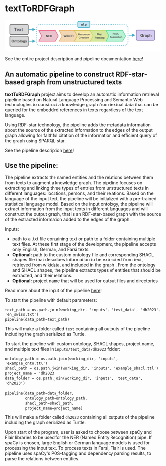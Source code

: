 # textToRDFGraph

![image](docs/assets/pipeline.png)

See the entire project description and pipeline documentation [here](https://sepidehalassi.github.io/textToRDFGraph/)!

## An automatic pipeline to construct RDF-star-based graph from unstructured texts
**textToRDFGraph** project aims to develop an automatic information retrieval pipeline based on Natural Language 
Processing and Semantic Web technologies to construct a knowledge graph from textual data that can be queried 
for the embedded references in texts regardless of the text language. 

Using RDF-star technology, the pipeline adds the metadata information about the source of the extracted information to 
the edges of the output graph allowing for faithful citation of the information and efficient query of the graph using SPARQL-star.

See the pipeline description [here](https://sepidehalassi.github.io/textToRDFGraph/pipeline)!

## Use the pipeline:

The pipeline extracts the named entities and the relations between them from texts to augment a knowledge graph. The pipeline focuses on extracting and linking three types of entries from unstructured texts in different languages: locations, persons, and their relations. Based on the language of the input text, the pipeline will be initialized with a pre-trained statistical language model. Based on the input ontology, the pipeline will extract information from the input texts in different languages and will construct the output graph, that is an RDF-star-based graph with the source of the extracted information added to the edges of the graph.

Inputs:
- path to a .txt file containing text or path to a folder containing multiple text files. At these first stage of the development, the pipeline accepts only English, German, and Farsi texts.
- **Optional:** path to the custom ontology file and corresponding SHACL shapes file that describes information to be extracted from text, retrieved from wikidata, and included in the graph . From the ontology and SHACL shapes, the pipeline extracts types of entities that should be extracted, and their relations.
- **Optional:** project name that will be used for output files and directories

Read more about the input of the pipeline [here](https://sepidehalassi.github.io/textToRDFGraph/pipeline/inputs/)!  

To start the pipeline with default parameters:

```
text_path = os.path.join(working_dir, 'inputs', 'test_data', 'dh2023', 'en_swiss.txt')
pipeline(data_path=text_path)
```
This will make a folder called `test` containing all outputs of the pipeline including the graph serialized as Turtle. 

To start the pipeline with custom ontology, SHACL shapes, project name, and multiple text files in `inputs/test_data/dh2023` folder:

```
ontology_path = os.path.join(working_dir, 'inputs', 'example_onto.ttl')
shacl_path = os.path.join(working_dir, 'inputs', 'example_shacl.ttl')
project_name = 'dh2023'
data_folder = os.path.join(working_dir, 'inputs', 'test_data', 'dh2023')

pipeline(data_path=data_folder,
         ontology_path=ontology_path,
         shacl_path=shacl_path,
         project_name=project_name)
```
This will make a folder called `dh2023` containing all outputs of the pipeline including the graph serialized as Turtle. 

Upon start of the program, user is asked to choose between spaCy and Flair libraries to be used for the NER (Named Entity Recognition) pipe. If spaCy is chosen, large English or German language models is used for processing the input text. To process texts in Farsi, Flair is used.
The pipeline uses spaCy's POS-tagging and dependency parsing results, to parse the relations between entities.

